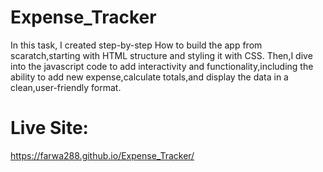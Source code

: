 # Expense_Tracker

In this task, I created step-by-step How to build the app from scaratch,starting with HTML structure and styling it with CSS. Then,I dive into the javascript code to add interactivity and functionality,including the ability to add new expense,calculate totals,and display the data in a clean,user-friendly format.

# Live Site:
https://farwa288.github.io/Expense_Tracker/
